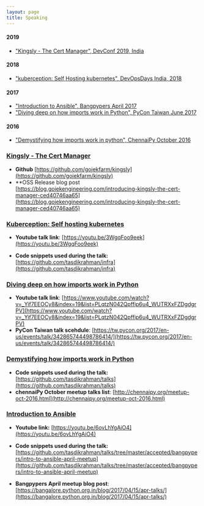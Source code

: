 ```yaml
---
layout: page
title: Speaking
---
```


<link rel="stylesheet" href="https://maxcdn.bootstrapcdn.com/font-awesome/4.5.0/css/font-awesome.min.css">

<!--## <a name="index"/>Index-->

#### 2019

- ["Kingsly - The Cert Manager", DevConf 2019, India](#devconfindia2019)

#### 2018

- ["kuberception: Self Hosting kubernetes", DevOpsDays India, 2018](#devopsdaysindia-2018)

#### 2017

- ["Introduction to Ansible", Bangpypers April 2017](#introduction-to-ansible-bangpypers-april)
- ["Diving deep on how imports work in Python", PyCon Taiwan June 2017](#pycontaiwan-deep-dive-imports)

#### 2016

- ["Demystifying how imports work in python", ChennaiPy October 2016](#how-imports-word-chennaipy)

### <a name="#devconfindia2019"/>[Kingsly - The Cert Manager](https://speakerdeck.com/tasdikrahman/kingsly-the-cert-manager)

<script async class="speakerdeck-embed" data-id="3e0b36f62907438094dde34369646e50" data-ratio="1.77777777777778" src="//speakerdeck.com/assets/embed.js"></script>

- **Github** [https://github.com/gojekfarm/kingsly](https://github.com/gojekfarm/kingsly)
- **OSS Release blog post [https://blog.gojekengineering.com/introducing-kingsly-the-cert-manager-ced40746aa65](https://blog.gojekengineering.com/introducing-kingsly-the-cert-manager-ced40746aa65)

### <a name="#devopsdaysindia-2018"/>[Kuberception: Self hosting kubernetes](https://speakerdeck.com/tasdikrahman/kuberception-self-hosting-kubernetes)

<script async class="speakerdeck-embed" data-id="40484a078640415a872c2857fd7aaf89" data-ratio="1.77777777777778" src="//speakerdeck.com/assets/embed.js"></script>

- **Youtube talk link**: [https://youtu.be/3WgqFoo9eek](https://youtu.be/3WgqFoo9eek)

- **Code snippets used during the talk:** [https://github.com/tasdikrahman/infra](https://github.com/tasdikrahman/infra)

### <a name="#pycontaiwan-deep-dive-imports"/>[Diving deep on how imports work in Python](https://speakerdeck.com/tasdikrahman/diving-deep-on-how-imports-work-in-python)

<script async class="speakerdeck-embed" data-id="cf622908ec8641ef88ab5c775592812a" data-ratio="1.33333333333333" src="//speakerdeck.com/assets/embed.js"></script>

- **Youtube talk link**: [https://www.youtube.com/watch?v=_Yif7EEOCy8&index=19&list=PLqtzN042Qpffip6u4_WUTRXxFZDgdgrPV](https://www.youtube.com/watch?v=_Yif7EEOCy8&index=19&list=PLqtzN042Qpffip6u4_WUTRXxFZDgdgrPV)
- **PyCon Taiwan talk scehdule**: [https://tw.pycon.org/2017/en-us/events/talk/342865744498786414/](https://tw.pycon.org/2017/en-us/events/talk/342865744498786414/)

### <a name="how-imports-word-chennaipy"/>[Demystifying how imports work in Python](http://http://speakerdeck.com/tasdikrahman/demystifying-how-imports-work-in-python/)

<script async class="speakerdeck-embed" data-id="df1b0dd2c89b44678015f3565c876881" data-ratio="1.33333333333333" src="//speakerdeck.com/assets/embed.js"></script>


- **Code snippets used during the talk:** [https://github.com/tasdikrahman/talks](https://github.com/tasdikrahman/talks)
- **chennaiPy October meetup talks list**: [http://chennaipy.org/meetup-oct-2016.html](http://chennaipy.org/meetup-oct-2016.html)

### <a name="introduction-to-ansible-bangpypers-april"/>[Introduction to Ansible](https://speakerdeck.com/tasdikrahman/introduction-to-ansible)

<script async class="speakerdeck-embed" data-id="dacfbe2fca344ffda3b93a5abcd155c7" data-ratio="1.33159947984395" src="//speakerdeck.com/assets/embed.js"></script>

- **Youtube link:** [https://youtu.be/6ovLhYgAiO4](https://youtu.be/6ovLhYgAiO4)

- **Code snippets used during the talk:** [https://github.com/tasdikrahman/talks/tree/master/accepted/bangpypers/intro-to-ansible-april-meetup](https://github.com/tasdikrahman/talks/tree/master/accepted/bangpypers/intro-to-ansible-april-meetup)

- **Bangpypers April meetup blog post**: [https://bangalore.python.org.in/blog/2017/04/15/apr-talks/](https://bangalore.python.org.in/blog/2017/04/15/apr-talks/)
